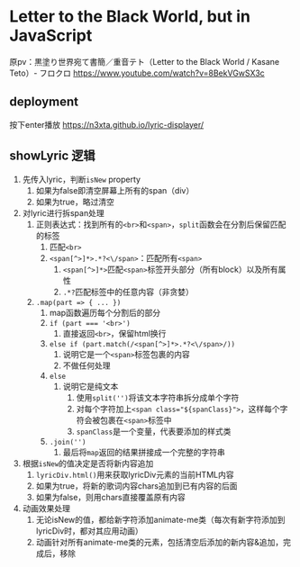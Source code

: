 # Letter to the Black World, but in JavaScript

原pv：黒塗り世界宛て書簡／重音テト（Letter to the Black World / Kasane Teto）- フロクロ
https://www.youtube.com/watch?v=8BekVGwSX3c

## deployment

按下enter播放
https://n3xta.github.io/lyric-displayer/

## showLyric 逻辑
1. 先传入lyric，判断`isNew` property
   1. 如果为false即清空屏幕上所有的span（div）
   2. 如果为true，略过清空
2. 对lyric进行拆span处理
   1. 正则表达式：找到所有的`<br>`和`<span>`，`split`函数会在分割后保留匹配的标签
      1. 匹配`<br>`
      2. `<span[^>]*>.*?<\/span>`：匹配所有`<span>`
         1. `<span[^>]*>`匹配`<span>`标签开头部分（所有block）以及所有属性
         2. `.*?`匹配标签中的任意内容（非贪婪）
   2. `.map(part => { ... })`
      1. map函数遍历每个分割后的部分
      2. `if (part === '<br>')`
         1. 直接返回`<br>`，保留html换行
      3. `else if (part.match(/<span[^>]*>.*?<\/span>/))`
         1. 说明它是一个`<span>`标签包裹的内容
         2. 不做任何处理
      4. `else`
         1. 说明它是纯文本
            1. 使用`split('')`将该文本字符串拆分成单个字符
            2. 对每个字符加上`<span class="${spanClass}">`，这样每个字符会被包裹在`<span>`标签中
            3. `spanClass`是一个变量，代表要添加的样式类
      5. `.join('')`
         1. 最后将`map`返回的结果拼接成一个完整的字符串
3. 根据`isNew`的值决定是否将新内容追加
      1. `lyricDiv.html()`用来获取lyricDiv元素的当前HTML内容
   1. 如果为true，将新的歌词内容chars追加到已有内容的后面
   2. 如果为false，则用chars直接覆盖原有内容
4. 动画效果处理
   1. 无论isNew的值，都给新字符添加animate-me类（每次有新字符添加到lyricDiv时，都对其应用动画）
   2. 动画针对所有animate-me类的元素，包括清空后添加的新内容&追加，完成后，移除
